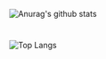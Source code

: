 ![Anurag's github stats](https://github-readme-stats.vercel.app/api?username=aptheparker&show_icons=true&theme=tokyonight)
<br>
#
![Top Langs](https://github-readme-stats.vercel.app/api/top-langs/?username=aptheparker&layout=compact&theme=tokyonight)
